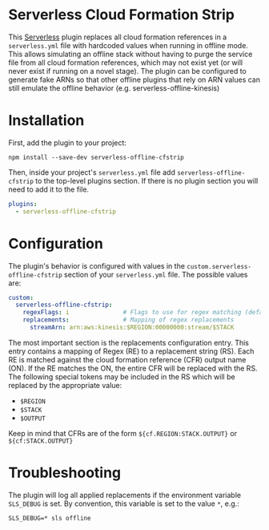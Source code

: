 # Serverless Cloud Formation Strip

This [Serverless](https://github.com/serverless/serverless) plugin replaces
all cloud formation references in a `serverless.yml` file with hardcoded values
when running in offline mode. This allows simulating an offline stack without
having to purge the service file from all cloud formation references, which may
not exist yet (or will never exist if running on a novel stage). The plugin
can be configured to generate fake ARNs so that other offline plugins that rely
on ARN values can still emulate the offline behavior (e.g. serverless-offline-kinesis)

# Installation

First, add the plugin to your project:

`npm install --save-dev serverless-offline-cfstrip`

Then, inside your project's `serverless.yml` file add `serverless-offline-cfstrip`
to the top-level plugins section.  If there is no plugin section you will need
to add it to the file.

```YAML
plugins:
  - serverless-offline-cfstrip
```

# Configuration

The plugin's behavior is configured with values in the `custom.serverless-offline-cfstrip`
section of your `serverless.yml` file. The possible values are:

```YAML
custom:
  serverless-offline-cfstrip:
    regexFlags: i               # Flags to use for regex matching (defaults to 'i')
    replacements:               # Mapping of regex replacements
      streamArn: arn:aws:kinesis:$REGION:00000000:stream/$STACK
```

The most important section is the replacements configuration entry. This entry
contains a mapping of Regex (RE) to a replacement string (RS). Each RE is matched
against the cloud formation reference (CFR) output name (ON). If the RE matches
the ON, the entire CFR will be replaced with the RS. The following special tokens
may be included in the RS which will be replaced by the appropriate value:

* `$REGION`
* `$STACK`
* `$OUTPUT`

Keep in mind that CFRs are of the form `${cf.REGION:STACK.OUTPUT}` or `${cf:STACK.OUTPUT}`


# Troubleshooting

The plugin will log all applied replacements if the environment variable `SLS_DEBUG` is
set. By convention, this variable is set to the value `*`, e.g.:

`SLS_DEBUG=* sls offline`
